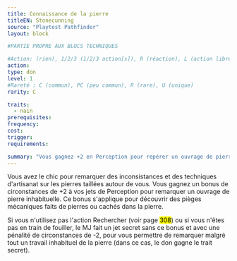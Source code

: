 ```yaml
---
title: Connaissance de la pierre
titleEN: Stonecunning
source: "Playtest Pathfinder"
layout: block

#PARTIE PROPRE AUX BLOCS TECHNIQUES

#Action: (rien), 1/2/3 (1/2/3 action[s]), R (réaction), L (action libre)
action: 
type: don
level: 1
#Rareté : C (commun), PC (peu commun), R (rare), U (unique)
rarity: C

traits:
  - nain
prerequisites:
frequency:
cost:
trigger:
requirements:

summary: "Vous gagnez +2 en Perception pour repérer un ouvrage de pierre inhabituel/étrange (notamment piège)."
---
```


Vous avez le chic pour remarquer des inconsistances et des techniques d'artisanat sur les pierres taillées autour de vous. Vous gagnez un bonus de circonstances de +2 à vos jets de Perception pour remarquer un ouvrage de pierre inhabituelle. Ce bonus s'applique pour découvrir des pièges mécaniques faits de pierres ou cachés dans la pierre.

Si vous n'utilisez pas l'action Rechercher (voir page <mark>308</mark>) ou si vous n'êtes pas en train de fouiller, le MJ fait un jet secret sans ce bonus et avec une pénalité de circonstances de -2, pour vous permettre de remarquer malgré tout un travail inhabituel de la pierre (dans ce cas, le don gagne le trait secret).